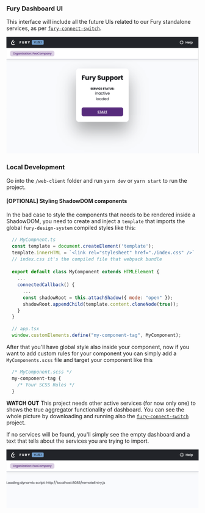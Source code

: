 ### Fury Dashboard UI

This interface will include all the future UIs related to our Fury standalone services, as per [`fury-connect-switch`](https://github.com/sighupio/fury-connect-switch).

![populated dashboard](../docs/populated-dashboard.png)

### Local Development

Go into the `/web-client` folder and run `yarn dev` or `yarn start` to run the project.

#### [OPTIONAL] Styling ShadowDOM components
In the bad case to style the components that needs to be rendered inside a ShadowDOM, you need to create and inject a `template` that imports the global `fury-design-system` compiled styles like this:
```js
  // MyCompnent.ts
  const template = document.createElement('template');
  template.innerHTML = `<link rel="stylesheet" href="./index.css" />`
  // index.css it's the compiled file that webpack bundle

  export default class MyComponent extends HTMLElement {
    ...
    connectedCallback() {
      ...
      const shadowRoot = this.attachShadow({ mode: "open" });
      shadowRoot.appendChild(template.content.cloneNode(true));
    }
  }
```

```js
  // app.tsx
  window.customElements.define("my-component-tag", MyComponent);
```
After that you'll have global style also inside your component, now if you want to add custom rules for your component you can simply add a `MyComponents.scss` file and target your component like this
```css
  /* MyComponent.scss */
  my-component-tag {
    /* Your SCSS Rules */
  }
```

**WATCH OUT** This project needs other active services (for now only one) to shows the true aggregator functionality of dashboard. You can see the whole picture by downloading and running also the [`fury-connect-switch`](https://github.com/sighupio/fury-connect-switch/tree/ui) project.

If no services will be found, you'll simply see the empty dashboard and a text that tells about the services you are trying to import.

![empty dashboard](../docs/empty-dashboard.png)